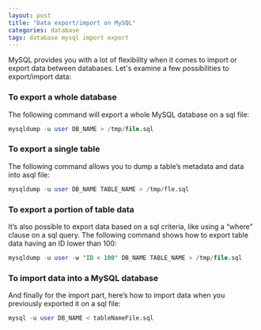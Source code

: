 ```yaml
---
layout: post
title: "Data export/import on MySQL"
categories: database
tags: database mysql import export
---
```


MySQL provides you with a lot of flexibility when it comes to import or export data between databases.
Let's examine a few possibilities to export/import data:

### To export a whole database

The following command will export a whole MySQL database on a sql file:

```sql
mysqldump -u user DB_NAME > /tmp/file.sql
```

### To export a single table

The following command allows you to dump a table’s metadata and data into asql file:

```sql
mysqldump -u user DB_NAME TABLE_NAME > /tmp/fle.sql
```

### To export a portion of table data

It’s also possible to export data based on a sql criteria, like using a “where” clause on a sql query.
The following command shows how to export table data having an ID lower than 100:

```sql
mysqldump -u user -w "ID < 100" DB_NAME TABLE_NAME > /tmp/file.sql
```

### To import data into a MySQL database

And finally for the import part, here’s how to import data when you previously exported it on a sql file:

```sql
mysql -u user DB_NAME < tableNameFile.sql
```

